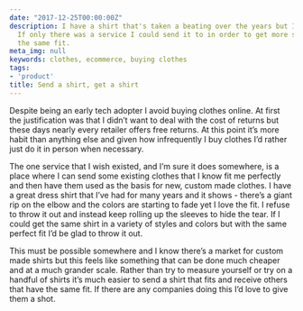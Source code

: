 ```yaml
---
date: "2017-12-25T00:00:00Z"
description: I have a shirt that's taken a beating over the years but I love the fit.
  If only there was a service I could send it to in order to get more shirts with
  the same fit.
meta_img: null
keywords: clothes, ecommerce, buying clothes
tags:
- 'product'
title: Send a shirt, get a shirt
---
```


Despite being an early tech adopter I avoid buying clothes online. At first the justification was that I didn’t want to deal with the cost of returns but these days nearly every retailer offers free returns. At this point it’s more habit than anything else and given how infrequently I buy clothes I’d rather just do it in person when necessary.

The one service that I wish existed, and I’m sure it does somewhere, is a place where I can send some existing clothes that I know fit me perfectly and then have them used as the basis for new, custom made clothes. I have a great dress shirt that I’ve had for many years and it shows - there’s a giant rip on the elbow and the colors are starting to fade yet I love the fit. I refuse to throw it out and instead keep rolling up the sleeves to hide the tear. If I could get the same shirt in a variety of styles and colors but with the same perfect fit I’d be glad to throw it out.

This must be possible somewhere and I know there’s a market for custom made shirts but this feels like something that can be done much cheaper and at a much grander scale. Rather than try to measure yourself or try on a handful of shirts it’s much easier to send a shirt that fits and receive others that have the same fit. If there are any companies doing this I’d love to give them a shot.
